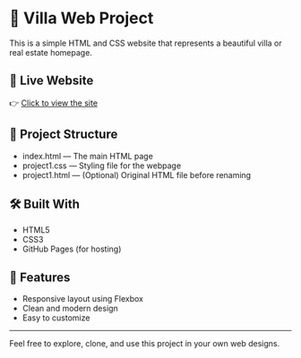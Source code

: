 # 🌟 Villa Web Project

This is a simple HTML and CSS website that represents a beautiful villa or real estate homepage.

## 🔗 Live Website
👉 [Click to view the site](https://sakshiatugade.github.io/villa/)

## 📁 Project Structure
- index.html — The main HTML page
- project1.css — Styling file for the webpage
- project1.html — (Optional) Original HTML file before renaming

## 🛠 Built With
- HTML5
- CSS3
- GitHub Pages (for hosting)

## 📸 Features
- Responsive layout using Flexbox
- Clean and modern design
- Easy to customize

---

Feel free to explore, clone, and use this project in your own web designs.
